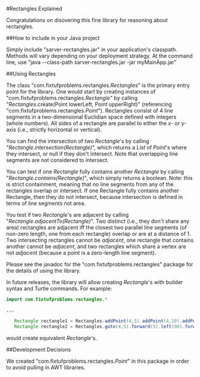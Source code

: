 #Rectangles Explained

Congratulations on disovering this fine library for reasoning about rectangles.

##How to include in your Java project

Simply include "sarver-rectangles.jar" in your application's classpath. Methods will vary depending on your deployment strategy. At the command line, use "java --class-path sarver-rectangles.jar -jar myMainApp.jar"

##Using Rectangles

The class "com.fixtufproblems.rectangles.*Rectangles*" is the primary entry point for the library. One would start by creating instances of "com.fixtufproblems.rectangles.*Rectangle*" by calling "*Rectangles*.create(Point lowerLeft, Point upperRight)" (referencing "com.fixtufproblems.rectangles.*Point*"). Rectangles consist of 4 line segments in a two-dimensional Euclidian space defined with integers (whole numbers). All sides of a rectangle are parallel to either the x- or y-axis (i.e., strictly horizontal or vertical).

You can find the intersection of two *Rectangle*'s by calling "*Rectangle.intersection(Rectangle)*", which returns a *List* of *Point*'s where they intersect, or null if they don't intersect. Note that overlapping line segments are not considered to intersect.

You can test if one *Rectangle* fully contains another *Rectangle* by calling "*Rectangle.contains(Rectangle)*", which simply returns a boolean. Note: this is strict containment, meaning that no line segments from any of the rectangles overlap or intersect.
If one Rectangle fully contains another Rectangle, then they do not intersect, because intersection is defined in terms of line segments not area.

You test if two *Rectangle*'s are adjacent by calling "*Rectangle.adjacentTo(Rectangle)*". Two distinct (i.e., they don't share any area) rectangles are adjacent iff the closest two parallel line segments (of non-zero length, one from each rectangle) overlap or are at a distance of 1. Two intersecting rectangles cannot be *adjacent*, one rectangle that contains another cannot be *adjacent*, and two rectangles which share a vertex are not *adjacent* (because a point is a zero-length line segment).

Please see the javadoc for the "com.fixtufproblems.rectangles" package for the details of using the library.

In future releases, the library will allow creating *Rectangle*'s with builder syntax and Turtle commands. For example:

 ```java
 import com.fixtufproblems.rectangles.*
 
 ...
 
 	Rectangle rectangle1 = Rectangles.addPoint(4,5).addPoint(4,10).addPoint(8,10).addPoint(8,5).build();
 	Rectangle rectangle2 = Rectangles.goto(4,5).forward(5).left(90).forward(4).left(90).forward(5).build();
 ```
 
 would create equivalent *Rectangle*'s.

##Development Decisions

We created "com.fixtufproblems.rectangles.*Point*" in this package in order to avoid pulling in AWT libraries.